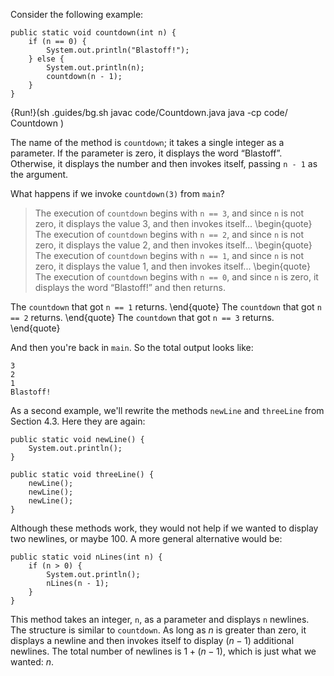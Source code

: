 Consider the following example:

```code
public static void countdown(int n) {
    if (n == 0) {
        System.out.println("Blastoff!");
    } else {
        System.out.println(n);
        countdown(n - 1);
    }
}
```

{Run!}(sh .guides/bg.sh javac code/Countdown.java java -cp code/ Countdown )


The name of the method is `countdown`; it takes a single integer as a parameter. If the parameter is zero, it displays the word “Blastoff”. Otherwise, it displays the number and then invokes itself, passing `n - 1` as the argument.

What happens if we invoke `countdown(3)` from `main`?



> The execution of `countdown` begins with `n == 3`, and since `n` is not zero, it displays the value 3, and then invokes itself...
> \begin{quote}
> The execution of `countdown` begins with `n == 2`, and since `n` is not zero, it displays the value 2, and then invokes itself...
> \begin{quote}
> The execution of `countdown` begins with `n == 1`, and since `n` is not zero, it displays the value 1, and then invokes itself...
> \begin{quote}
> The execution of `countdown` begins with `n == 0`, and since `n` is zero, it displays the word “Blastoff!” and then returns.

The `countdown` that got `n == 1` returns. \end{quote} The `countdown` that got `n == 2` returns. \end{quote} The `countdown` that got `n == 3` returns. \end{quote}

And then you're back in `main`. So the total output looks like:

```code
3
2
1
Blastoff!
```

As a second example, we'll rewrite the methods `newLine` and `threeLine` from Section 4.3. Here they are again:

```code
public static void newLine() {
    System.out.println();
}

public static void threeLine() {
    newLine();
    newLine();
    newLine();
}
```


Although these methods work, they would not help if we wanted to display two newlines, or maybe 100. A more general alternative would be:

```code
public static void nLines(int n) {
    if (n > 0) {
        System.out.println();
        nLines(n - 1);
    }
}
```

This method takes an integer, `n`, as a parameter and displays `n` newlines. The structure is similar to `countdown`. As long as $n$ is greater than zero, it displays a newline and then invokes itself to display $(n-1)$ additional newlines. The total number of newlines is $1 + (n - 1)$, which is just what we wanted: $n$.